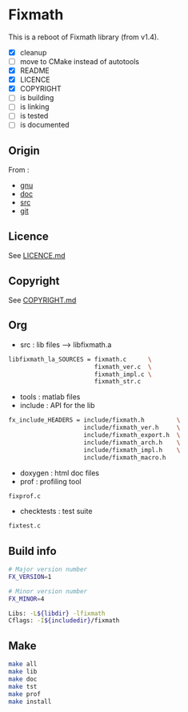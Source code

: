 # Fixmath

This is a reboot of Fixmath library (from v1.4).

- [x] cleanup
- [ ] move to CMake instead of autotools
- [x] README
- [x] LICENCE
- [x] COPYRIGHT
- [ ] is building
- [ ] is linking
- [ ] is tested
- [ ] is documented

## Origin
From :
- [gnu](https://savannah.nongnu.org/projects/fixmath/)
- [doc](https://www.nongnu.org/fixmath/doc/index.html)
- [src](http://download-mirror.savannah.gnu.org/releases/fixmath/)
- [git](https://git.savannah.nongnu.org/cgit/fixmath.git)

## Licence
See [LICENCE.md](LICENCE.md)

## Copyright
See [COPYRIGHT.md](COPYRIGHT.md)

## Org
- src : lib files --> libfixmath.a
```bash
libfixmath_la_SOURCES = fixmath.c      \
                        fixmath_ver.c  \
                        fixmath_impl.c \
                        fixmath_str.c

```
- tools : matlab files
- include : API for the lib
```bash
fx_include_HEADERS = include/fixmath.h         \
                     include/fixmath_ver.h     \
                     include/fixmath_export.h  \
                     include/fixmath_arch.h    \
                     include/fixmath_impl.h    \
                     include/fixmath_macro.h
```
- doxygen :  html doc files
- prof : profiling tool
```bash
fixprof.c
```
- checktests : test suite
```bash
fixtest.c
```

## Build info
```bash
# Major version number
FX_VERSION=1

# Minor version number
FX_MINOR=4

Libs: -L${libdir} -lfixmath
Cflags: -I${includedir}/fixmath
```

## Make
```bash
make all
make lib
make doc
make tst
make prof
make install
```